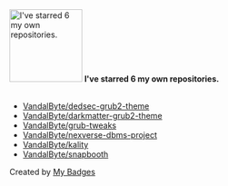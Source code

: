 <img src="https://my-badges.github.io/my-badges/self-star.png" alt="I&apos;ve starred 6 my own repositories." title="I&apos;ve starred 6 my own repositories." width="128">
<strong>I&apos;ve starred 6 my own repositories.</strong>
<br><br>

- <a href="https://github.com/VandalByte/dedsec-grub2-theme">VandalByte/dedsec-grub2-theme</a>
- <a href="https://github.com/VandalByte/darkmatter-grub2-theme">VandalByte/darkmatter-grub2-theme</a>
- <a href="https://github.com/VandalByte/grub-tweaks">VandalByte/grub-tweaks</a>
- <a href="https://github.com/VandalByte/nexverse-dbms-project">VandalByte/nexverse-dbms-project</a>
- <a href="https://github.com/VandalByte/kality">VandalByte/kality</a>
- <a href="https://github.com/VandalByte/snapbooth">VandalByte/snapbooth</a>


Created by <a href="https://github.com/my-badges/my-badges">My Badges</a>